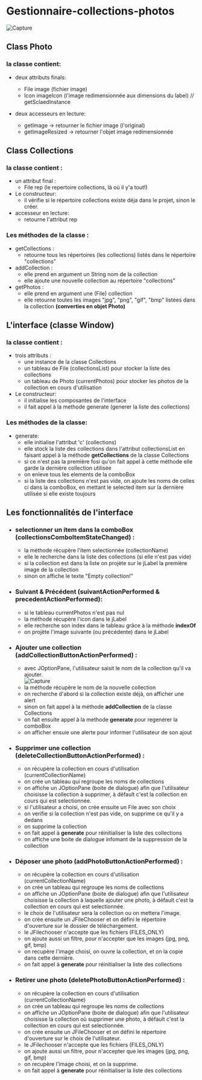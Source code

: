 # Gestionnaire-collections-photos

![Capture](https://user-images.githubusercontent.com/74098445/112218367-e80f6880-8c23-11eb-999d-aa33bb12f22f.PNG)


## Class Photo
### la classe contient: 
- deux attributs finals: 
  - File image (fichier image) 
  - Icon imageIcon (l'image redimensionnée aux dimensions du label) // getSclaedInstance

- deux accesseurs en lecture: 
  - getImage -> retourner le fichier image (l'original) 
  - getImageResized -> retourner l'objet image redimensionnée 

## Class Collections 
### la classe contient : 
- un attribut final : 
  - File rep (le repertoire collections, là où il y'a tout!)
- Le constructeur: 
  - il vérifie si le répertoire collections existe déja dans le projet, sinon le créer.
- accesseur en lecture: 
  - retourne l'attribut rep
### Les méthodes de la classe : 
  - getCollections : 
    - retourne tous les répertoires (les collections) listés dans le répertoire "collections" 
  - addCollection : 
    - elle prend en argument un String nom de la collection 
    - elle ajoute une nouvelle collection au répertoire "collections" 
  - getPhotos : 
    - elle prend en argument une (File) collection
    - elle retourne toutes les images "jpg", "png", "gif", "bmp" listées dans la collection <strong> (converties en objet Photo) </strong>

## L'interface (classe Window)
### la classe contient : 
- trois attributs : 
  - une instance de la classe Collections
  - un tableau de File (collectionsList) pour stocker la liste des collections 
  - un tableau de Photo (currentPhotos) pour stocker les photos de la collection en cours d'utilisation
- Le constructeur: 
  - il initialise les composantes de l'interface 
  - il fait appel à la methode generate (generer la liste des collections) 
### Les méthodes de la classe: 
- generate: 
  - elle initialise l'attribut 'c' (collections)
  - elle stock la liste des collections dans l'attribut collectionsList en faisant appel à la méthode <strong>getCollections</strong> de la classe Collections
  - si ce n'est pas la première fosi qu'on fait appel à cette méthode elle garde la dernière collection utilisée
  - on enleve tous les elements de la comboBox 
  - si la liste des collections n'est pas vide, on ajoute les noms de celles ci dans la comboBox, en mettant le selected item sur la dernière utilisée si elle existe toujours 

## Les fonctionnalités de l'interface 
- ### selectionner un item dans la comboBox (collectionsComboItemStateChanged) : 
  - la méthode récupère l'item selectionnée (collectionName)
  - elle le recherche dans la liste des collections (si elle n'est pas vide) 
  - si la collection est dans la liste on projète sur le jLabel la première image de la collection 
  - sinon on affiche le texte "Empty collection!"
- ### Suivant & Précédent (suivantActionPerformed & precedentActionPerformed): 
  - si le tableau currentPhotos n'est pas nul 
  - la méthode récupère l'icon dans le jLabel 
  - elle recherche son index dans le tableau grâce à la méthode <strong>indexOf</strong>
  - on projète l'image suivante (ou précédente) dans le jLabel 
- ### Ajouter une collection (addCollectionButtonActionPerformed) :
  - avec JOptionPane, l'utilisateur saisit le nom de la collection qu'il va ajouter. <br>
![Capture](https://user-images.githubusercontent.com/74098445/112220816-f6ab4f00-8c26-11eb-8548-589c199e6550.PNG) 
  - la méthode récupère le nom de la nouvelle collection 
  - on recherche d'abord si la collection existe déjà, on afficher une alert
  - sinon on fait appel à la méthode <strong>addCollection</strong> de la classe Collections
  - on fait ensuite appel à la methode <strong>generate</strong> pour regenérer la comboBox 
  - on afficher ensuie une alerte pour informer l'utilisateur de son ajout
- ### Supprimer une collection (deleteCollectionButtonActionPerformed) :
  - on récupère la collection en cours d'utilisation (currentCollectionName)
  - on crée un tableau qui regroupe les noms de collections 
  - on affiche un JOptionPane (boite de dialogue) afin que l'utilisateur choisisse la collection à supprimer, à défault c'est la collection en cours qui est selectionnée.
  - si l'utilisateur a choisi, on crée ensuite un File avec son choix
  - on verifie si la collection n'est pas vide, on supprime ce qu'il y a dedans 
  - on supprime la collection 
  - on fait appel à <strong>generate</strong> pour réinitialiser la liste des collections 
  - on affiche une boite de dialogue infomant de la suppression de la collection 
- ### Déposer une photo (addPhotoButtonActionPerformed) : 
  - on récupère la collection en cours d'utilisation (currentCollectionName)
  - on crée un tableau qui regroupe les noms de collections 
  - on affiche un JOptionPane (boite de dialogue) afin que l'utilisateur choisisse la collection à laquelle ajouter une photo, à défault c'est la collection en cours qui est selectionnée.
  - le choix de l'utilisateur sera la collection ou on mettera l'image. 
  - on crée ensuite un JFileChooser et on défini le répertoire d'ouverture sur le dossier de téléchargement.
  - le JFilechooser n'accepte que les fichiers (FILES_ONLY)
  - on ajoute aussi un filtre, pour n'accepter que les images (jpg, png, gif, bmp)
  - on recupère l'image choisi, on ouvre la collection, et on la copie dans cette dernière.
  - on fait appel à <strong>generate</strong> pour réinitialiser la liste des collections 
- ### Retirer une photo (deletePhotoButtonActionPerformed) : 
  -  on récupère la collection en cours d'utilisation (currentCollectionName)
  - on crée un tableau qui regroupe les noms de collections 
  - on affiche un JOptionPane (boite de dialogue) afin que l'utilisateur choisisse la collection où supprimer une photo, à défault c'est la collection en cours qui est selectionnée.
  - on crée ensuite un JFileChooser et on défini le répertoire d'ouverture sur le choix de l'utilisateur.
  - le JFilechooser n'accepte que les fichiers (FILES_ONLY)
  - on ajoute aussi un filtre, pour n'accepter que les images (jpg, png, gif, bmp)
  - on recupère l'image choisi, et on la supprime.
  - on fait appel à <strong>generate</strong> pour réinitialiser la liste des collections 
